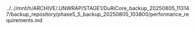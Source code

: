 ../..//mnt/h/ARCHIVE/.UNWRAP/STAGE1/DuRiCore_backup_20250805_113147/backup_repository/phase5_5_backup_20250805_103800/performance_requirements.md